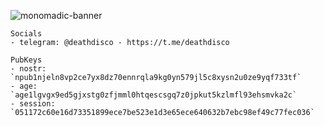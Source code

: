 ![monomadic-banner](https://user-images.githubusercontent.com/129359/180737422-a9266cfd-f13f-4729-957b-f54830300d7d.png)

```
Socials
- telegram: @deathdisco - https://t.me/deathdisco

PubKeys
- nostr: `npub1njeln8vp2ce7yx8dz70ennrqla9kg0yn579jl5c8xysn2u0ze9yqf733tf`
- age: `age1lgvgx9ed5gjxstg0zfjmml0htqescsgq7z0jpkut5kzlmfl93ehsmvka2c`
- session: `051172c60e16d73351899ece7be523e1d3e65ece640632b7ebc98ef49c77fec036`
```
